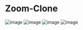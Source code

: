 # Zoom-Clone
![image](https://user-images.githubusercontent.com/62868878/94454032-05143300-01cf-11eb-9732-d6f10c198361.png)
![image](https://user-images.githubusercontent.com/62868878/94454246-41479380-01cf-11eb-9030-447eb6752824.png)
![image](https://user-images.githubusercontent.com/62868878/94454559-a1d6d080-01cf-11eb-9f8d-45ad45fdfa4f.png)
![image](https://user-images.githubusercontent.com/62868878/94454653-c337bc80-01cf-11eb-9777-1abcbc197c69.png)
